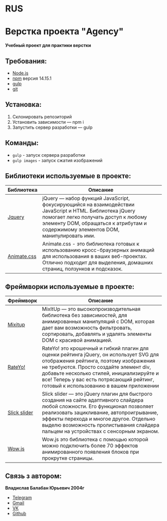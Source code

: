 # RUS
# Верстка проекта "Agency"

**Учебный проект для практики верстки**

## Требования:
* [Node.js](https://nodejs.org/en/)
* [npm](https://www.npmjs.com/) версия 14.15.1 
* [gulp](https://gulpjs.com/)
* [git](https://git-scm.com/)

## Установка:
1. Склонировать репозиторий
2. Установить зависимости — npm i
3. Запустить сервер разработки — gulp

## Команды:
* ```gulp``` - запуск сервера разработки
* ```gulp images``` - запуск сжатия изображений

 
## Библиотеки используемые в проекте: 
| Библиотека | Описание |
| ------ | ------ |
| [Jquery](https://jquery.com) | jQuery — набор функций JavaScript, фокусирующийся на взаимодействии JavaScript и HTML. Библиотека jQuery помогает легко получать доступ к любому элементу DOM, обращаться к атрибутам и содержимому элементов DOM, манипулировать ими.  |
| [Animate.css](https://animate.style) | Animate.css - это библиотека готовых к использованию кросс-браузерных анимаций для использования в ваших веб-проектах. Отлично подходит для выделения, домашних страниц, ползунков и подсказок. |


## Фреймворки используемые в проекте:
| Фреймворк | Описание |
| ------ | ------ |
| [Mixitup](https://www.kunkalabs.com/mixitup/) | MixItUp — это высокопроизводительная библиотека без зависимостей, для анимированных манипуляций с DOM, которая дает вам возможность фильтровать, сортировать, добавлять и удалять элементы DOM с красивой анимацией. |
| [RateYo!](https://rateyo.fundoocode.ninja) | RateYo! это крошечный и гибкий плагин для оценки рейтинга jQuery, он использует SVG для отображения рейтинга, поэтому изображения не требуются. Просто создайте элемент div, добавьте несколько стилей, инициализируйте и все! Теперь у вас есть потрясающий рейтинг, готовый к использованию в вашем приложении |
| [Slick slider](https://kenwheeler.github.io/slick/) | Slick slider — это jQuery плагин для быстрого создания на сайте адаптивного слайдера любой сложности. Его функционал позволяет реализовать зацикливание, автопроигрывание, эффекты перехода и многое другое. Отдельно выделю возможность пролистывания слайдера пальцем на устройствах с сенсорным экраном. |
| [Wow.js](https://wowjs.uk/) | Wow.js это библиотека с помощью которой можно подключить более 70 эффектов анимированного появления блоков при прокрутке страницы. |

## Связь з автором:
**Владислав Балабан Юрьевич 2004г**
  - [Telegram](https://t.me/vlad_balaban2021)
  - [Gmail](mailto:vlad.balaban2020@mail.com)
  - [VK](https://vk.com/id651052224)
  - [Github](https://github.com/IonShive)
  
